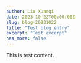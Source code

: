 ```yaml
---
author: Liu Xuanqi
date: 2023-10-22T00:00:00Z
slug: blog-20231022
title: "Test blog entry"
excerpt: "Test excerpt"
has_more: false
---
```


This is test content.
